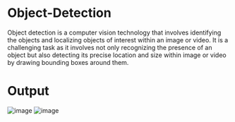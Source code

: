 # Object-Detection
 Object detection is a computer vision technology that involves identifying the objects and localizing objects of interest within an image or video.
 It is a challenging task as it involves not only recognizing the presence of an object but also detecting its precise location and size within image or video by drawing bounding boxes around them.
# Output
![image](https://github.com/user-attachments/assets/77826d02-d01c-4e37-b276-245aaa77fd75)
![image](https://github.com/user-attachments/assets/77826d02-d01c-4e37-b276-245aaa77fd75)

